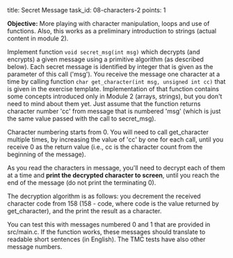 title: Secret Message
task_id: 08-characters-2
points: 1


**Objective:** More playing with character manipulation, loops and use of
functions. Also, this works as a preliminary introduction to strings (actual
content in module 2).

Implement function `void secret_msg(int msg)` which decrypts (and encrypts) a given
message using a primitive algorithm (as described below). Each secret message
is identified by integer that is given as the parameter of this call ('msg').
You receive the message one character at a time by calling function `char
get_character(int msg, unsigned int cc)` that is given in the exercise
template. Implementation of that function contains some concepts introduced
only in Module 2 (arrays, strings), but you don't need to mind about them yet.
Just assume that the function returns character number 'cc' from message that
is numbered 'msg' (which is just the same value passed with the call to
secret_msg).

Character numbering starts from 0. You will need to call get_character multiple
times, by increasing the value of 'cc' by one for each call, until you receive
0 as the return value (i.e., cc is the character count from the beginning of
the message).

As you read the characters in message, you'll need to decrypt each of them at a
time and **print the decrypted character to screen**, until you reach the end
of the message (do not print the terminating 0).

The decryption algorithm is as follows: you decrement the received character
code from 158 (158 - code, where code is the value returned by get_character),
and the print the result as a character.

You can test this with messages numbered 0 and 1 that are provided in
src/main.c. If the function works, these messages should translate to readable
short sentences (in English). The TMC tests have also other message numbers.

